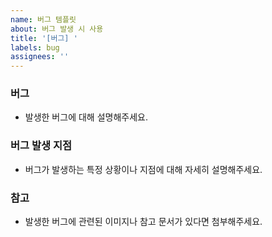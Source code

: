 ```yaml
---
name: 버그 템플릿
about: 버그 발생 시 사용
title: '[버그] '
labels: bug
assignees: ''
---
```


### 버그

- 발생한 버그에 대해 설명해주세요.

### 버그 발생 지점

- 버그가 발생하는 특정 상황이나 지점에 대해 자세히 설명해주세요.

### 참고

- 발생한 버그에 관련된 이미지나 참고 문서가 있다면 첨부해주세요.
